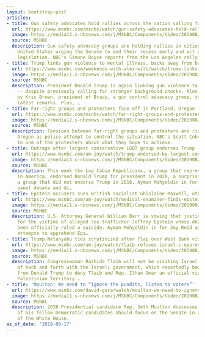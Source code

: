```yaml
---
layout: bootstrap-post
articles:
- title: Gun safety advocates hold rallies across the nation calling for Senate action
  url: https://www.msnbc.com/msnbc/watch/gun-safety-advocates-hold-rallies-across-the-nation-urging-for-senate-action-66377285646
  image: https://media13.s-nbcnews.com/j/MSNBC/Components/Video/201908/n_msnbc_brk_rallies_190817_1920x1080.nbcnews-fp-1200-630.jpg
  source: MSNBC
  description: Gun safety advocacy groups are holding rallies in cities across the
    United States urging the Senate to end their recess early and act on gun reform
    legislation. NBC's Simone Boyce reports from the Los Angeles rally.
- title: Trump links gun violence to mental illness, backs away from background checks
  url: https://www.msnbc.com/weekends-with-alex-witt/watch/trump-links-gun-violence-to-mental-illness-backs-away-from-background-checks-66376261700
  image: https://media11.s-nbcnews.com/j/MSNBC/Components/Video/201908/n_witt_KrisBrown_Guns_190817_1920x1080.nbcnews-fp-1200-630.jpg
  source: MSNBC
  description: President Donald Trump is again linking gun violence to mental illness
    -- despite previously calling for stronger background checks. Alex Witt is joined
    by Kris Brown, president of Brady, a gun control advocacy group, to discuss Trump’s
    latest remarks. Plus, …
- title: Far-right groups and protesters face off in Portland, Oregon
  url: https://www.msnbc.com/msnbc/watch/far-right-groups-and-protesters-face-off-in-portland-oregon-66376773756
  image: https://media12.s-nbcnews.com/j/MSNBC/Components/Video/201908/n_msnbc_brk_portlandintv_190817_1920x1080.nbcnews-fp-1200-630.jpg
  source: MSNBC
  description: Tensions between far-right groups and protesters are rising in Portland,
    Oregon as police attempt to control the situation. NBC's Scott Cohn got to talk
    to one of the protesters about what they hope to achieve.
- title: Outrage after largest conservative LGBT group endorses Trump
  url: https://www.msnbc.com/am-joy/watch/trump-endorsed-by-largest-conservative-lgbt-group-for-2020-66374725791
  image: https://media13.s-nbcnews.com/j/MSNBC/Components/Video/201908/n_joy_logcabingop_190817_1920x1080.nbcnews-fp-1200-630.jpg
  source: MSNBC
  description: This week the Log Cabin Republicans, a group that represents LGBT conservatives
    in America, endorsed Donald Trump for president in 2020, a surprising move from
    a group that did not endorse Trump in 2016. Ayman Mohyeldin in for Joy Reid and
    panel debate and di…
- title: Epstein accusers sues British socialist Ghislaine Maxwell, others
  url: https://www.msnbc.com/am-joy/watch/medical-examiner-finds-epstein-cause-of-death-was-suicide-66373701604
  image: https://media11.s-nbcnews.com/j/MSNBC/Components/Video/201908/n_joy_epstein_190817_1920x1080.nbcnews-fp-1200-630.jpg
  source: MSNBC
  description: U.S. Attorney General William Barr is vowing that justice will be served
    for the victims of alleged sex trafficker Jeffrey Epstein whose death has now
    been officially ruled a suicide. Ayman Mohyeldin in for Joy Reid and panel discuss
    attempts to apprehend Eps…
- title: Trump-Netanyahu ties scrutinized after flap over West Bank visit
  url: https://www.msnbc.com/am-joy/watch/tlaib-refuses-israel-s-oppresive-conditions-for-west-bank-visit-66372165896
  image: https://media11.s-nbcnews.com/j/MSNBC/Components/Video/201908/n_joy_netanyahutlaib_190817_1920x1080.nbcnews-fp-1200-630.jpg
  source: MSNBC
  description: Congresswoman Rashida Tlaib will not be visiting Israel after a week
    of back and forth with the Israeli government, which reportedly bowed to pressure
    from Donald Trump to deny Tlaib and Rep. Ilhan Omar an official visit to the Occupied
    Palestinian Territory.…
- title: 'Moulton: We need to “ignore the pundits, listen to voters”'
  url: https://www.msnbc.com/david-gura/watch/moulton-we-need-to-ignore-the-pundits-listen-to-voters-66371653985
  image: https://media11.s-nbcnews.com/j/MSNBC/Components/Video/201908/n_gura_moulton2_190817_1920x1080.nbcnews-fp-1200-630.jpg
  source: MSNBC
  description: 2020 Presidential candidate Rep. Seth Moulton discusses whether some
    of his fellow Democratic candidates should focus on the Senate in 2020 instead
    of the White House.
as_of_date: '2019-08-17'
---
```


